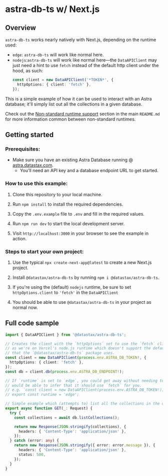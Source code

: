# astra-db-ts w/ Next.js

## Overview

`astra-db-ts` works nearly natively with Next.js, depending on the runtime used:
- `edge`: `astra-db-ts` will work like normal here.
- `nodejs`:`astra-db-ts` will work like normal here—the `DataAPIClient` may just need a hint to
  use `fetch` instead of the default http client under the hood, as such:
  ```ts
  const client = new DataAPIClient('*TOKEN*', {
    httpOptions: { client: 'fetch' },
  });
  ```

This is a simple example of how it can be used to interact with an Astra database; it'll simply 
list out all the collections in a given database.

Check out the [Non-standard runtime support](../../README.md#non-standard-runtime-support) section
in the main `README.md` for more information common between non-standard runtimes.

## Getting started

### Prerequisites:

- Make sure you have an existing Astra Database running @ [astra.datastax.com](https://astra.datastax.com/).
    - You'll need an API key and a database endpoint URL to get started.

### How to use this example:

1. Clone this repository to your local machine.

2. Run `npm install` to install the required dependencies.

3. Copy the `.env.example` file to `.env` and fill in the required values.

4. Run `npm run dev` to start the local development server.

5. Visit `http://localhost:3000` in your browser to see the example in action.

### Steps to start your own project:

1. Use the typical `npx create-next-app@latest` to create a new Next.js project.

2. Install `@datastax/astra-db-ts` by running `npm i @datastax/astra-db-ts`.

3. If you're using the (default) `nodejs` runtime, be sure to set `httpOptions.client` to `'fetch'`
   in the `DataAPIClient`

4. You should be able to use `@datastax/astra-db-ts` in your project as normal now.

## Full code sample

```ts
import { DataAPIClient } from '@datastax/astra-db-ts';

// Creates the client with the `httpOptions` set to use the `fetch` client
// as we're on Vercel's node.js runtime which doesn't support the default http client
// that the `@datastax/astra-db-ts` package uses.
const client = new DataAPIClient(process.env.ASTRA_DB_TOKEN!, {
  httpOptions: { client: 'fetch' },
});
const db = client.db(process.env.ASTRA_DB_ENDPOINT!);

// If `runtime` is set to `edge`, you could get away without needing to specify the specific client, as `astra-db-ts`
// would be able to infer that it should use `fetch` for you.
// e.g. `const client = new DataAPIClient(process.env.ASTRA_DB_TOKEN!);`
// export const runtime = 'edge';

// Simple example which (attempts to) list all the collections in the database
export async function GET(_: Request) {
  try {
    const collections = await db.listCollections();

    return new Response(JSON.stringify(collections), {
      headers: { 'Content-Type': 'application/json' },
    });
  } catch (error: any) {
    return new Response(JSON.stringify({ error: error.message }), {
      headers: { 'Content-Type': 'application/json' },
      status: 500,
    });
  }
}
```
